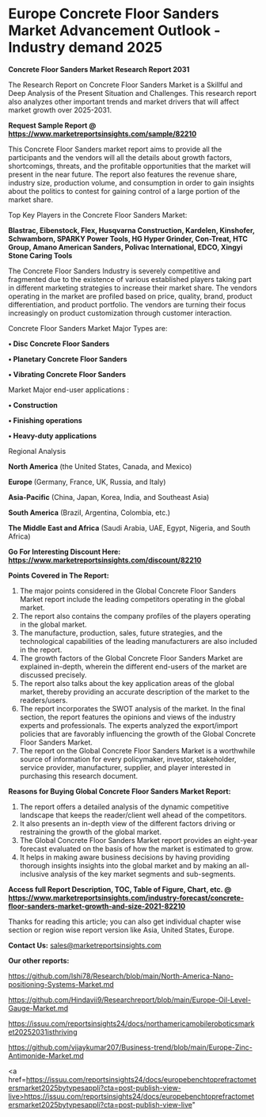 # Europe Concrete Floor Sanders Market Advancement Outlook - Industry demand 2025

<strong>Concrete Floor Sanders Market Research Report 2031</strong>

The Research Report on Concrete Floor Sanders Market is a Skillful and Deep Analysis of the Present Situation and Challenges. This research report also analyzes other important trends and market drivers that will affect market growth over 2025-2031.

<strong>Request Sample Report @ <a href=https://www.marketreportsinsights.com/sample/82210>https://www.marketreportsinsights.com/sample/82210</a></strong>

This Concrete Floor Sanders market report aims to provide all the participants and the vendors will all the details about growth factors, shortcomings, threats, and the profitable opportunities that the market will present in the near future. The report also features the revenue share, industry size, production volume, and consumption in order to gain insights about the politics to contest for gaining control of a large portion of the market share.

Top Key Players in the Concrete Floor Sanders Market:

<strong>Blastrac, Eibenstock, Flex, Husqvarna Construction, Kardelen, Kinshofer, Schwamborn, SPARKY Power Tools, HG Hyper Grinder, Con-Treat, HTC Group, Amano American Sanders, Polivac International, EDCO, Xingyi Stone Caring Tools</strong>

The Concrete Floor Sanders Industry is severely competitive and fragmented due to the existence of various established players taking part in different marketing strategies to increase their market share. The vendors operating in the market are profiled based on price, quality, brand, product differentiation, and product portfolio. The vendors are turning their focus increasingly on product customization through customer interaction.

Concrete Floor Sanders Market Major Types are:

<strong>• Disc Concrete Floor Sanders

• Planetary Concrete Floor Sanders

• Vibrating Concrete Floor Sanders</strong>

Market Major end-user applications :

<strong>• Construction

• Finishing operations

• Heavy-duty applications</strong>

Regional Analysis

</u><strong><b>North America</b></strong> (the United States, Canada, and Mexico)

<strong><b>Europe </b></strong>(Germany, France, UK, Russia, and Italy)

<strong><b>Asia-Pacific</b></strong> (China, Japan, Korea, India, and Southeast Asia)

<strong><b>South America</b></strong> (Brazil, Argentina, Colombia, etc.)

<strong><b>The Middle East and Africa</b></strong> (Saudi Arabia, UAE, Egypt, Nigeria, and South Africa)

<strong>Go For Interesting Discount Here: <a href=https://www.marketreportsinsights.com/discount/82210>https://www.marketreportsinsights.com/discount/82210</a></strong>

<strong>Points Covered in The Report:</strong>
<ol>
  <li>The major points considered in the Global Concrete Floor Sanders Market report include the leading competitors operating in the global market.</li>
  <li>The report also contains the company profiles of the players operating in the global market.</li>
  <li>The manufacture, production, sales, future strategies, and the technological capabilities of the leading manufacturers are also included in the report.</li>
  <li>The growth factors of the Global Concrete Floor Sanders Market are explained in-depth, wherein the different end-users of the market are discussed precisely.</li>
  <li>The report also talks about the key application areas of the global market, thereby providing an accurate description of the market to the readers/users.</li>
  <li>The report incorporates the SWOT analysis of the market. In the final section, the report features the opinions and views of the industry experts and professionals. The experts analyzed the export/import policies that are favorably influencing the growth of the Global Concrete Floor Sanders Market.</li>
  <li>The report on the Global Concrete Floor Sanders Market is a worthwhile source of information for every policymaker, investor, stakeholder, service provider, manufacturer, supplier, and player interested in purchasing this research document.</li>
</ol>
<strong>Reasons for Buying Global Concrete Floor Sanders Market Report:</strong>

<ol>
  <li>The report offers a detailed analysis of the dynamic competitive landscape that keeps the reader/client well ahead of the competitors.</li>
  <li>It also presents an in-depth view of the different factors driving or restraining the growth of the global market.</li>
  <li>The Global Concrete Floor Sanders Market report provides an eight-year forecast evaluated on the basis of how the market is estimated to grow.</li>
  <li>It helps in making aware business decisions by having providing thorough insights insights into the global market and by making an all-inclusive analysis of the key market segments and sub-segments.</li>
</ol>
<strong>Access full Report Description, TOC, Table of Figure, Chart, etc. @ <a href=https://www.marketreportsinsights.com/industry-forecast/concrete-floor-sanders-market-growth-and-size-2021-82210>https://www.marketreportsinsights.com/industry-forecast/concrete-floor-sanders-market-growth-and-size-2021-82210</a></strong>


Thanks for reading this article; you can also get individual chapter wise section or region wise report version like Asia, United States, Europe.

<strong>Contact Us:</strong>
sales@marketreportsinsights.com

<strong>Our other reports:</strong>

<a href=https://github.com/Ishi78/Research/blob/main/North-America-Nano-positioning-Systems-Market.md>https://github.com/Ishi78/Research/blob/main/North-America-Nano-positioning-Systems-Market.md</a>

<a href=https://github.com/Hindavii9/Researchreport/blob/main/Europe-Oil-Level-Gauge-Market.md>https://github.com/Hindavii9/Researchreport/blob/main/Europe-Oil-Level-Gauge-Market.md</a>

<a href=https://issuu.com/reportsinsights24/docs/northamericamobileroboticsmarket20252031isthriving>https://issuu.com/reportsinsights24/docs/northamericamobileroboticsmarket20252031isthriving</a>

<a href=https://github.com/vijaykumar207/Business-trend/blob/main/Europe-Zinc-Antimonide-Market.md>https://github.com/vijaykumar207/Business-trend/blob/main/Europe-Zinc-Antimonide-Market.md</a>

<a href=https://issuu.com/reportsinsights24/docs/europebenchtoprefractometersmarket2025bytypesappli?cta=post-publish-view-live>https://issuu.com/reportsinsights24/docs/europebenchtoprefractometersmarket2025bytypesappli?cta=post-publish-view-live</a>"
